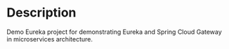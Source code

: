# Description

Demo Eureka project for demonstrating Eureka and Spring Cloud Gateway in microservices architecture.